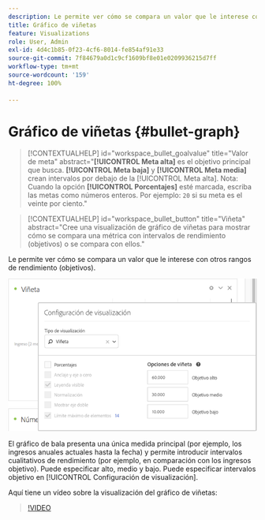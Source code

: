 ```yaml
---
description: Le permite ver cómo se compara un valor que le interese con otros rangos de rendimiento (objetivos).
title: Gráfico de viñetas
feature: Visualizations
role: User, Admin
exl-id: 4d4c1b85-0f23-4cf6-8014-fe854af91e33
source-git-commit: 7f84679a0d1c9cf1609bf8e01e0209936215d7ff
workflow-type: tm+mt
source-wordcount: '159'
ht-degree: 100%

---
```


# Gráfico de viñetas {#bullet-graph}

<!-- markdownlint-disable MD034 -->

>[!CONTEXTUALHELP]
>id="workspace_bullet_goalvalue"
>title="Valor de meta"
>abstract="**[!UICONTROL Meta alta]** es el objetivo principal que busca. **[!UICONTROL Meta baja]** y **[!UICONTROL Meta media]** crean intervalos por debajo de la [!UICONTROL Meta alta]. Nota: Cuando la opción **[!UICONTROL Porcentajes]** esté marcada, escriba las metas como números enteros. Por ejemplo: `20` si su meta es el veinte por ciento."

<!-- markdownlint-enable MD034 -->

<!-- markdownlint-disable MD034 -->

>[!CONTEXTUALHELP]
>id="workspace_bullet_button"
>title="Viñeta"
>abstract="Cree una visualización de gráfico de viñetas para mostrar cómo se compara una métrica con intervalos de rendimiento (objetivos) o se compara con ellos."

<!-- markdownlint-enable MD034 -->

Le permite ver cómo se compara un valor que le interese con otros rangos de rendimiento (objetivos).

![](assets/bullet-image.png)

El gráfico de bala presenta una única medida principal (por ejemplo, los ingresos anuales actuales hasta la fecha) y permite introducir intervalos cualitativos de rendimiento (por ejemplo, en comparación con los ingresos objetivo). Puede especificar alto, medio y bajo. Puede especificar intervalos objetivo en [!UICONTROL Configuración de visualización].

Aquí tiene un vídeo sobre la visualización del gráfico de viñetas:

>[!VIDEO](https://video.tv.adobe.com/v/23989/?quality=12)
